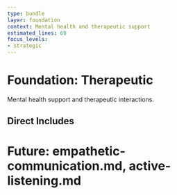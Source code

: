 ```yaml
---
type: bundle
layer: foundation
context: Mental health and therapeutic support
estimated_lines: 60
focus_levels:
- strategic
---
```

# Foundation: Therapeutic

Mental health support and therapeutic interactions.

## Direct Includes
# Future: empathetic-communication.md, active-listening.md